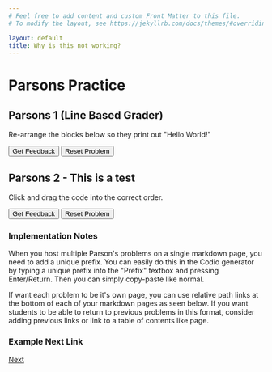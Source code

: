 ```yaml
---
# Feel free to add content and custom Front Matter to this file.
# To modify the layout, see https://jekyllrb.com/docs/themes/#overriding-theme-defaults

layout: default
title: Why is this not working?
---
```

# Parsons Practice

## Parsons 1 (Line Based Grader)
Re-arrange the blocks below so they print out "Hello World!"

<div id="p1-sortableTrash" class="sortable-code"></div>
<div id="p1-sortable" class="sortable-code"></div>
<div style="clear:both;"></div>
<p>
    <input id="p1-feedbackLink" value="Get Feedback" type="button" />
    <input id="p1-newInstanceLink" value="Reset Problem" type="button" />
</p>
<script type="text/javascript">
(function() {
  var initial = "print(\"Hello\")\n" +
    "print(\" \")\n" +
    "print(\"World\")\n" +
    "print(\"!\")";
  var parsonsPuzzle = new ParsonsWidget({
    "sortableId": "p1-sortable",
    "max_wrong_lines": 10,
    "grader": ParsonsWidget._graders.LineBasedGrader,
    "exec_limit": 2500,
    "can_indent": false,
    "x_indent": 50,
    "lang": "en",
    "trashId": "p1-sortableTrash"
  });
  parsonsPuzzle.init(initial);
  parsonsPuzzle.shuffleLines();
  $("#p1-newInstanceLink").click(function(event){
      event.preventDefault();
      parsonsPuzzle.shuffleLines();
  });
  $("#p1-feedbackLink").click(function(event){
      event.preventDefault();
      parsonsPuzzle.getFeedback();
  });
})();
</script>


## Parsons 2 - This is a test
Click and drag the code into the correct order.

<div id="LoopTest-sortableTrash" class="sortable-code"></div> 
<div id="LoopTest-sortable" class="sortable-code"></div> 
<div style="clear:both;"></div> 
<p> 
    <input id="LoopTest-feedbackLink" value="Get Feedback" type="button" /> 
    <input id="LoopTest-newInstanceLink" value="Reset Problem" type="button" /> 
</p> 
<script type="text/javascript"> 
(function(){
  var initial = "For row = 1 to 5\n" +
    "	If name = &quot;hello&quot; Then\n" +
    "    	MsgBox(&quot;hello&quot;)\n" +
    "	End If\n" +
    "Next";
  var parsonsPuzzle = new ParsonsWidget({
    "sortableId": "LoopTest-sortable",
    "max_wrong_lines": 10,
    "grader": ParsonsWidget._graders.LineBasedGrader,
    "exec_limit": 2500,
    "can_indent": true,
    "x_indent": 50,
    "lang": "en",
    "show_feedback": true,
    "trashId": "LoopTest-sortableTrash"
  });
  parsonsPuzzle.init(initial);
  parsonsPuzzle.shuffleLines();
  $("#LoopTest-newInstanceLink").click(function(event){ 
      event.preventDefault(); 
      parsonsPuzzle.shuffleLines(); 
  }); 
  $("#LoopTest-feedbackLink").click(function(event){ 
      event.preventDefault(); 
      parsonsPuzzle.getFeedback(); 
  }); 
})(); 
</script>


### Implementation Notes

When you host multiple Parson's problems on a single markdown page, you need to add a unique prefix. You can easily do this in the Codio generator by typing a unique prefix into the "Prefix" textbox and pressing Enter/Return. Then you can simply copy-paste like normal.

If want each problem to be it's own page, you can use relative path links at the bottom of each of your markdown pages as seen below. If you want students to be able to return to previous problems in this format, consider adding previous links or link to a table of contents like page.

### Example Next Link
[Next](./parsons/example1.html)
